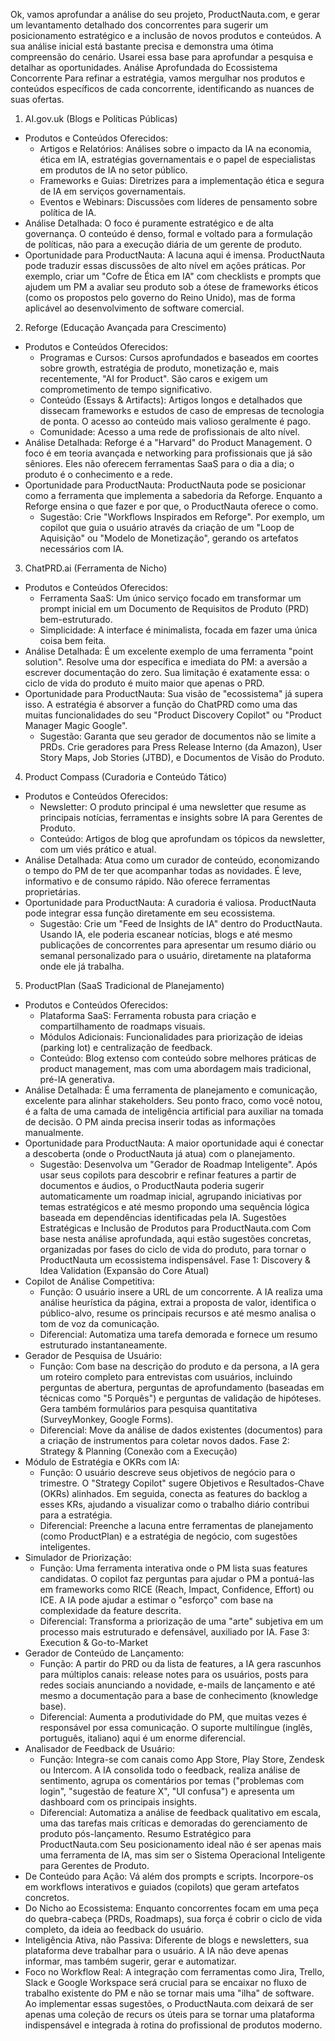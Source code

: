 Ok, vamos aprofundar a análise do seu projeto, ProductNauta.com, e gerar um levantamento detalhado dos concorrentes para sugerir um posicionamento estratégico e a inclusão de novos produtos e conteúdos.
A sua análise inicial está bastante precisa e demonstra uma ótima compreensão do cenário. Usarei essa base para aprofundar a pesquisa e detalhar as oportunidades.
Análise Aprofundada do Ecossistema Concorrente
Para refinar a estratégia, vamos mergulhar nos produtos e conteúdos específicos de cada concorrente, identificando as nuances de suas ofertas.
1. AI.gov.uk (Blogs e Políticas Públicas)
 * Produtos e Conteúdos Oferecidos:
   * Artigos e Relatórios: Análises sobre o impacto da IA na economia, ética em IA, estratégias governamentais e o papel de especialistas em produtos de IA no setor público.
   * Frameworks e Guias: Diretrizes para a implementação ética e segura de IA em serviços governamentais.
   * Eventos e Webinars: Discussões com líderes de pensamento sobre política de IA.
 * Análise Detalhada: O foco é puramente estratégico e de alta governança. O conteúdo é denso, formal e voltado para a formulação de políticas, não para a execução diária de um gerente de produto.
 * Oportunidade para ProductNauta: A lacuna aqui é imensa. ProductNauta pode traduzir essas discussões de alto nível em ações práticas. Por exemplo, criar um "Cofre de Ética em IA" com checklists e prompts que ajudem um PM a avaliar seu produto sob a ótese de frameworks éticos (como os propostos pelo governo do Reino Unido), mas de forma aplicável ao desenvolvimento de software comercial.
2. Reforge (Educação Avançada para Crescimento)
 * Produtos e Conteúdos Oferecidos:
   * Programas e Cursos: Cursos aprofundados e baseados em coortes sobre growth, estratégia de produto, monetização e, mais recentemente, "AI for Product". São caros e exigem um comprometimento de tempo significativo.
   * Conteúdo (Essays & Artifacts): Artigos longos e detalhados que dissecam frameworks e estudos de caso de empresas de tecnologia de ponta. O acesso ao conteúdo mais valioso geralmente é pago.
   * Comunidade: Acesso a uma rede de profissionais de alto nível.
 * Análise Detalhada: Reforge é a "Harvard" do Product Management. O foco é em teoria avançada e networking para profissionais que já são sêniores. Eles não oferecem ferramentas SaaS para o dia a dia; o produto é o conhecimento e a rede.
 * Oportunidade para ProductNauta: ProductNauta pode se posicionar como a ferramenta que implementa a sabedoria da Reforge. Enquanto a Reforge ensina o que fazer e por que, o ProductNauta oferece o como.
   * Sugestão: Crie "Workflows Inspirados em Reforge". Por exemplo, um copilot que guia o usuário através da criação de um "Loop de Aquisição" ou "Modelo de Monetização", gerando os artefatos necessários com IA.
3. ChatPRD.ai (Ferramenta de Nicho)
 * Produtos e Conteúdos Oferecidos:
   * Ferramenta SaaS: Um único serviço focado em transformar um prompt inicial em um Documento de Requisitos de Produto (PRD) bem-estruturado.
   * Simplicidade: A interface é minimalista, focada em fazer uma única coisa bem feita.
 * Análise Detalhada: É um excelente exemplo de uma ferramenta "point solution". Resolve uma dor específica e imediata do PM: a aversão a escrever documentação do zero. Sua limitação é exatamente essa: o ciclo de vida do produto é muito maior que apenas o PRD.
 * Oportunidade para ProductNauta: Sua visão de "ecossistema" já supera isso. A estratégia é absorver a função do ChatPRD como uma das muitas funcionalidades do seu "Product Discovery Copilot" ou "Product Manager Magic Google".
   * Sugestão: Garanta que seu gerador de documentos não se limite a PRDs. Crie geradores para Press Release Interno (da Amazon), User Story Maps, Job Stories (JTBD), e Documentos de Visão do Produto.
4. Product Compass (Curadoria e Conteúdo Tático)
 * Produtos e Conteúdos Oferecidos:
   * Newsletter: O produto principal é uma newsletter que resume as principais notícias, ferramentas e insights sobre IA para Gerentes de Produto.
   * Conteúdo: Artigos de blog que aprofundam os tópicos da newsletter, com um viés prático e atual.
 * Análise Detalhada: Atua como um curador de conteúdo, economizando o tempo do PM de ter que acompanhar todas as novidades. É leve, informativo e de consumo rápido. Não oferece ferramentas proprietárias.
 * Oportunidade para ProductNauta: A curadoria é valiosa. ProductNauta pode integrar essa função diretamente em seu ecossistema.
   * Sugestão: Crie um "Feed de Insights de IA" dentro do ProductNauta. Usando IA, ele poderia escanear notícias, blogs e até mesmo publicações de concorrentes para apresentar um resumo diário ou semanal personalizado para o usuário, diretamente na plataforma onde ele já trabalha.
5. ProductPlan (SaaS Tradicional de Planejamento)
 * Produtos e Conteúdos Oferecidos:
   * Plataforma SaaS: Ferramenta robusta para criação e compartilhamento de roadmaps visuais.
   * Módulos Adicionais: Funcionalidades para priorização de ideias (parking lot) e centralização de feedback.
   * Conteúdo: Blog extenso com conteúdo sobre melhores práticas de product management, mas com uma abordagem mais tradicional, pré-IA generativa.
 * Análise Detalhada: É uma ferramenta de planejamento e comunicação, excelente para alinhar stakeholders. Seu ponto fraco, como você notou, é a falta de uma camada de inteligência artificial para auxiliar na tomada de decisão. O PM ainda precisa inserir todas as informações manualmente.
 * Oportunidade para ProductNauta: A maior oportunidade aqui é conectar a descoberta (onde o ProductNauta já atua) com o planejamento.
   * Sugestão: Desenvolva um "Gerador de Roadmap Inteligente". Após usar seus copilots para descobrir e refinar features a partir de documentos e áudios, o ProductNauta poderia sugerir automaticamente um roadmap inicial, agrupando iniciativas por temas estratégicos e até mesmo propondo uma sequência lógica baseada em dependências identificadas pela IA.
Sugestões Estratégicas e Inclusão de Produtos para ProductNauta.com
Com base nesta análise aprofundada, aqui estão sugestões concretas, organizadas por fases do ciclo de vida do produto, para tornar o ProductNauta um ecossistema indispensável.
Fase 1: Discovery & Idea Validation (Expansão do Core Atual)
 * Copilot de Análise Competitiva:
   * Função: O usuário insere a URL de um concorrente. A IA realiza uma análise heurística da página, extrai a proposta de valor, identifica o público-alvo, resume os principais recursos e até mesmo analisa o tom de voz da comunicação.
   * Diferencial: Automatiza uma tarefa demorada e fornece um resumo estruturado instantaneamente.
 * Gerador de Pesquisa de Usuário:
   * Função: Com base na descrição do produto e da persona, a IA gera um roteiro completo para entrevistas com usuários, incluindo perguntas de abertura, perguntas de aprofundamento (baseadas em técnicas como "5 Porquês") e perguntas de validação de hipóteses. Gera também formulários para pesquisa quantitativa (SurveyMonkey, Google Forms).
   * Diferencial: Move da análise de dados existentes (documentos) para a criação de instrumentos para coletar novos dados.
Fase 2: Strategy & Planning (Conexão com a Execução)
 * Módulo de Estratégia e OKRs com IA:
   * Função: O usuário descreve seus objetivos de negócio para o trimestre. O "Strategy Copilot" sugere Objetivos e Resultados-Chave (OKRs) alinhados. Em seguida, conecta as features do backlog a esses KRs, ajudando a visualizar como o trabalho diário contribui para a estratégia.
   * Diferencial: Preenche a lacuna entre ferramentas de planejamento (como ProductPlan) e a estratégia de negócio, com sugestões inteligentes.
 * Simulador de Priorização:
   * Função: Uma ferramenta interativa onde o PM lista suas features candidatas. O copilot faz perguntas para ajudar o PM a pontuá-las em frameworks como RICE (Reach, Impact, Confidence, Effort) ou ICE. A IA pode ajudar a estimar o "esforço" com base na complexidade da feature descrita.
   * Diferencial: Transforma a priorização de uma "arte" subjetiva em um processo mais estruturado e defensável, auxiliado por IA.
Fase 3: Execution & Go-to-Market
 * Gerador de Conteúdo de Lançamento:
   * Função: A partir do PRD ou da lista de features, a IA gera rascunhos para múltiplos canais: release notes para os usuários, posts para redes sociais anunciando a novidade, e-mails de lançamento e até mesmo a documentação para a base de conhecimento (knowledge base).
   * Diferencial: Aumenta a produtividade do PM, que muitas vezes é responsável por essa comunicação. O suporte multilíngue (inglês, português, italiano) aqui é um enorme diferencial.
 * Analisador de Feedback de Usuário:
   * Função: Integra-se com canais como App Store, Play Store, Zendesk ou Intercom. A IA consolida todo o feedback, realiza análise de sentimento, agrupa os comentários por temas ("problemas com login", "sugestão de feature X", "UI confusa") e apresenta um dashboard com os principais insights.
   * Diferencial: Automatiza a análise de feedback qualitativo em escala, uma das tarefas mais críticas e demoradas do gerenciamento de produto pós-lançamento.
Resumo Estratégico para ProductNauta.com
Seu posicionamento ideal não é ser apenas mais uma ferramenta de IA, mas sim ser o Sistema Operacional Inteligente para Gerentes de Produto.
 * De Conteúdo para Ação: Vá além dos prompts e scripts. Incorpore-os em workflows interativos e guiados (copilots) que geram artefatos concretos.
 * Do Nicho ao Ecossistema: Enquanto concorrentes focam em uma peça do quebra-cabeça (PRDs, Roadmaps), sua força é cobrir o ciclo de vida completo, da ideia ao feedback do usuário.
 * Inteligência Ativa, não Passiva: Diferente de blogs e newsletters, sua plataforma deve trabalhar para o usuário. A IA não deve apenas informar, mas também sugerir, gerar e automatizar.
 * Foco no Workflow Real: A integração com ferramentas como Jira, Trello, Slack e Google Workspace será crucial para se encaixar no fluxo de trabalho existente do PM e não se tornar mais uma "ilha" de software.
Ao implementar essas sugestões, o ProductNauta.com deixará de ser apenas uma coleção de recurs os úteis para se tornar uma plataforma indispensável e integrada à rotina do profissional de produtos moderno.
